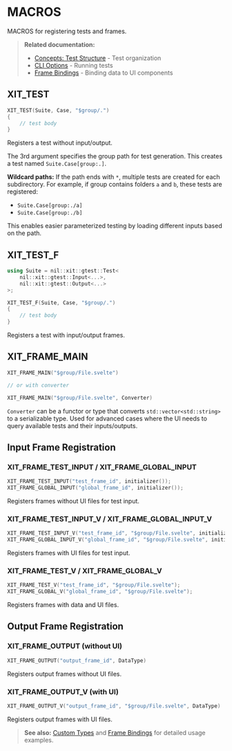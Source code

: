 # MACROS

MACROS for registering tests and frames.

> **Related documentation:**
> - [Concepts: Test Structure](./03-concepts.md#test-structure) - Test organization
> - [CLI Options](./04-cli.md) - Running tests
> - [Frame Bindings](./07-frame-bindings.md) - Binding data to UI components

## XIT_TEST

```cpp
XIT_TEST(Suite, Case, "$group/.")
{
    // test body
}
```

Registers a test without input/output.

The 3rd argument specifies the group path for test generation. This creates a test named `Suite.Case[group:.]`.

**Wildcard paths:** If the path ends with `*`, multiple tests are created for each subdirectory. For example, if group contains folders `a` and `b`, these tests are registered:
- `Suite.Case[group:./a]`
- `Suite.Case[group:./b]`

This enables easier parameterized testing by loading different inputs based on the path.

## XIT_TEST_F

```cpp
using Suite = nil::xit::gtest::Test<
    nil::xit::gtest::Input<...>,
    nil::xit::gtest::Output<...>
>;

XIT_TEST_F(Suite, Case, "$group/.")
{
    // test body
}
```

Registers a test with input/output frames.

## XIT_FRAME_MAIN

```cpp
XIT_FRAME_MAIN("$group/File.svelte")

// or with converter

XIT_FRAME_MAIN("$group/File.svelte", Converter)
```

`Converter` can be a functor or type that converts `std::vector<std::string>` to a serializable type. Used for advanced cases where the UI needs to query available tests and their inputs/outputs.

## Input Frame Registration

### XIT_FRAME_TEST_INPUT / XIT_FRAME_GLOBAL_INPUT

```cpp
XIT_FRAME_TEST_INPUT("test_frame_id", initializer());
XIT_FRAME_GLOBAL_INPUT("global_frame_id", initializer());
```

Registers frames without UI files for test input.

### XIT_FRAME_TEST_INPUT_V / XIT_FRAME_GLOBAL_INPUT_V

```cpp
XIT_FRAME_TEST_INPUT_V("test_frame_id", "$group/File.svelte", initializer());
XIT_FRAME_GLOBAL_INPUT_V("global_frame_id", "$group/File.svelte", initializer());
```

Registers frames with UI files for test input.

### XIT_FRAME_TEST_V / XIT_FRAME_GLOBAL_V

```cpp
XIT_FRAME_TEST_V("test_frame_id", "$group/File.svelte");
XIT_FRAME_GLOBAL_V("global_frame_id", "$group/File.svelte");
```

Registers frames with data and UI files.

## Output Frame Registration

### XIT_FRAME_OUTPUT (without UI)

```cpp
XIT_FRAME_OUTPUT("output_frame_id", DataType)
```

Registers output frames without UI files.

### XIT_FRAME_OUTPUT_V (with UI)

```cpp
XIT_FRAME_OUTPUT_V("output_frame_id", "$group/File.svelte", DataType)
```

Registers output frames with UI files.

> **See also:** [Custom Types](./06-custom-types.md) and [Frame Bindings](./07-frame-bindings.md) for detailed usage examples.